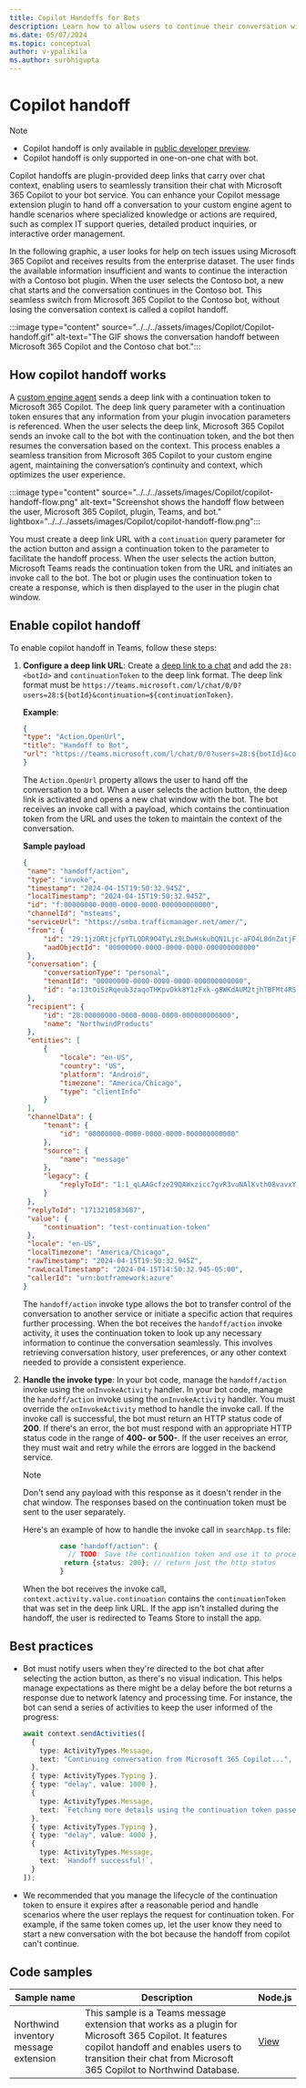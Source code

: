 ```yaml
---
title: Copilot Handoffs for Bots
description: Learn how to allow users to continue their conversation with custom engine agent from Microsoft 365 Copilot to your bot service.
ms.date: 05/07/2024
ms.topic: conceptual
author: v-ypalikila
ms.author: surbhigupta
---
```


# Copilot handoff

> [!NOTE]
>
> * Copilot handoff is only available in [public developer preview](../../../resources/dev-preview/developer-preview-intro.md).
> * Copilot handoff is only supported in one-on-one chat with bot.

Copilot handoffs are plugin-provided deep links that carry over chat context, enabling users to seamlessly transition their chat with Microsoft 365 Copilot to your bot service. You can enhance your Copilot message extension plugin to hand off a conversation to your custom engine agent to handle scenarios where specialized knowledge or actions are required, such as complex IT support queries, detailed product inquiries, or interactive order management.

In the following graphic, a user looks for help on tech issues using Microsoft 365 Copilot and receives results from the enterprise dataset. The user finds the available information insufficient and wants to continue the interaction with a Contoso bot plugin.​ When the user selects the Contoso bot, a new chat starts and the conversation continues in the Contoso bot. This seamless switch from Microsoft 365 Copilot to the Contoso bot, without losing the conversation context is called a copilot handoff.

:::image type="content" source="../../../assets/images/Copilot/Copilot-handoff.gif" alt-text="The GIF shows the conversation handoff between Microsoft 365 Copilot and the Contoso chat bot.":::

## How copilot handoff works

A [custom engine agent](/microsoft-365-copilot/extensibility/overview-custom-engine-copilot) sends a deep link with a continuation token to Microsoft 365 Copilot. The deep link query parameter with a continuation token ensures that any information from your plugin invocation parameters is referenced. When the user selects the deep link, Microsoft 365 Copilot sends an invoke call to the bot with the continuation token, and the bot then resumes the conversation based on the context. This process enables a seamless transition from Microsoft 365 Copilot to your custom engine agent, maintaining the conversation’s continuity and context, which optimizes the user experience.

:::image type="content" source="../../../assets/images/Copilot/copilot-handoff-flow.png" alt-text="Screenshot shows the handoff flow between the user, Microsoft 365 Copilot, plugin, Teams, and bot." lightbox="../../../assets/images/Copilot/copilot-handoff-flow.png":::

You must create a deep link URL with a `continuation` query parameter for the action button and assign a continuation token to the parameter to facilitate the handoff process. When the user selects the action button, Microsoft Teams reads the continuation token from the URL and initiates an invoke call to the bot. The bot or plugin uses the continuation token to create a response, which is then displayed to the user in the plugin chat window.

## Enable copilot handoff

To enable copilot handoff in Teams, follow these steps:

1. **Configure a deep link URL**: Create a [deep link to a chat](../../../concepts/build-and-test/deep-link-teams.md#configure-deep-link-to-start-a-chat-manually) and add the `28:<botId>` and `continuationToken` to the deep link format. The deep link format must be `https://teams.microsoft.com/l/chat/0/0?users=28:${botId}&continuation=${continuationToken}`.

   **Example**:

   ```JSON
   { 
   "type": "Action.OpenUrl", 
   "title": "Handoff to Bot", 
   "url": "https://teams.microsoft.com/l/chat/0/0?users=28:${botId}&continuation=${continuationToken}" 
   }
   ```

   The `Action.OpenUrl` property allows the user to hand off the conversation to a bot. When a user selects the action button, the deep link is activated and opens a new chat window with the bot. The bot receives an invoke call with a payload, which contains the continuation token from the URL and uses the token to maintain the context of the conversation.

   **Sample payload**

   ```json
   { 
    "name": "handoff/action", 
    "type": "invoke", 
    "timestamp": "2024-04-15T19:50:32.945Z", 
    "localTimestamp": "2024-04-15T19:50:32.945Z", 
    "id": "f:00000000-0000-0000-0000-000000000000",
    "channelId": "msteams", 
    "serviceUrl": "https://smba.trafficmanager.net/amer/", 
    "from": { 
        "id": "29:1jzORtjcfpYTLQDR9O4TyLz9LDwHskubQN1Ljc-aFO4L8dnZatjFpSw1PCGa-Mm-Jo4uLp67Lvekcjq2hkPoxdA", 
        "aadObjectId": "00000000-0000-0000-0000-000000000000" 
    }, 
    "conversation": { 
        "conversationType": "personal", 
        "tenantId": "00000000-0000-0000-0000-000000000000",
        "id": "a:13tOiSzRqeub3zaqoTHKpvOkk8Y1zFxk-g8WKdAUM2tjhTBFMt4RSuL8YWi7uwFNBmbxsyzYYktJEyfimYXYiEoplQ34aJs1y8trDb7EIcG09xOjSUieHVzFZ2b8tkagZ" 
    }, 
    "recipient": { 
        "id": "28:00000000-0000-0000-0000-000000000000", 
        "name": "NorthwindProducts" 
    }, 
    "entities": [ 
        { 
            "locale": "en-US", 
            "country": "US", 
            "platform": "Android", 
            "timezone": "America/Chicago", 
            "type": "clientInfo" 
        } 
    ], 
    "channelData": { 
        "tenant": { 
            "id": "00000000-0000-0000-0000-000000000000" 
        }, 
        "source": { 
            "name": "message" 
        }, 
        "legacy": { 
            "replyToId": "1:1_qLAAGcfze29QAWxzicc7gvR3vuNAlKvth08vavxYYs" 
        } 
    }, 
    "replyToId": "1713210583687", 
    "value": { 
        "continuation": "test-continuation-token" 
    }, 
    "locale": "en-US", 
    "localTimezone": "America/Chicago", 
    "rawTimestamp": "2024-04-15T19:50:32.945Z", 
    "rawLocalTimestamp": "2024-04-15T14:50:32.945-05:00", 
    "callerId": "urn:botframework:azure" 
   }
   ```

   The `handoff/action` invoke type allows the bot to transfer control of the conversation to another service or initiate a specific action that requires further processing. When the bot receives the `handoff/action` invoke activity, it uses the continuation token to look up any necessary information to continue the conversation seamlessly. This involves retrieving conversation history, user preferences, or any other context needed to provide a consistent experience.

1. **Handle the invoke type**: In your bot code, manage the `handoff/action` invoke using the `onInvokeActivity` handler. In your bot code, manage the `handoff/action` invoke using the `onInvokeActivity` handler. You must override the `onInvokeActivity` method to handle the invoke call. If the invoke call is successful, the bot must return an HTTP status code of **200**. If there's an error, the bot must respond with an appropriate HTTP status code in the range of **400- or 500-**. If the user receives an error, they must wait and retry while the errors are logged in the backend service.

   > [!NOTE]
   > Don't send any payload with this response as it doesn't render in the chat window. The responses based on the continuation token must be sent to the user separately.

   Here's an example of how to handle the invoke call in `searchApp.ts` file:

   ```typescript
            case "handoff/action": {
              // TODO: Save the continuation token and use it to process final response to user later
             return {status: 200}; // return just the http status
            }
   ```

   When the bot receives the invoke call, `context.activity.value.continuation` contains the `continuationToken` that was set in the deep link URL. If the app isn't installed during the handoff, the user is redirected to Teams Store to install the app.

## Best practices

* Bot must notify users when they're directed to the bot chat after selecting the action button, as there's no visual indication. This helps manage expectations as there might be a delay before the bot returns a response due to network latency and processing time. For instance, the bot can send a series of activities to keep the user informed of the progress:

    ```typescript
    await context.sendActivities([
      {
        type: ActivityTypes.Message,
        text: "Continuing conversation from Microsoft 365 Copilot...",
      },
      { type: ActivityTypes.Typing },
      { type: "delay", value: 1000 },
      {
        type: ActivityTypes.Message,
        text: `Fetching more details using the continuation token passed: ${continuationToken}`,
      },
      { type: ActivityTypes.Typing },
      { type: "delay", value: 4000 },
      {
        type: ActivityTypes.Message,
        text: `Handoff successful!`,
      }
    ]);
    
    ```

* We recommended that you manage the lifecycle of the continuation token to ensure it expires after a reasonable period and handle scenarios where the user replays the request for continuation token. For example, if the same token comes up, let the user know they need to start a new conversation with the bot because the handoff from copilot can't continue.

## Code samples

|Sample name | Description | Node.js|
| ----------------------|--------------------------------------------------------------------------------------------------------------------------------------------------------------------------------------------------------------------------------------------------------------------- | ----------------------------------------------------------------------------------------------------------- |
| Northwind inventory message extension                               | This sample is a Teams message extension that works as a plugin for Microsoft 365 Copilot. It features copilot handoff and enables users to transition their chat from Microsoft 365 Copilot to Northwind Database.             | [View](https://github.com/OfficeDev/Microsoft-Teams-Samples/tree/main/samples/msgext-copilot-handoff/ts)              |
